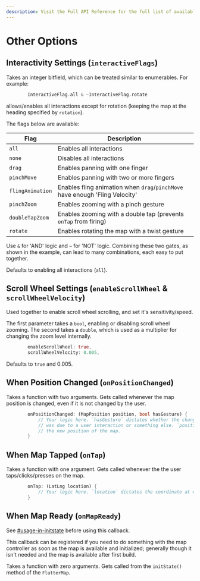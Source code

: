 ```yaml
---
description: Visit the Full API Reference for the full list of available options
---
```


# Other Options

## Interactivity Settings (`interactiveFlags`)

Takes an integer bitfield, which can be treated similar to enumerables. For example:

```dart
        InteractiveFlag.all & ~InteractiveFlag.rotate
```

allows/enables all interactions except for rotation (keeping the map at the heading specified by `rotation`).

The flags below are available:

| Flag             | Description                                                                  |
| ---------------- | ---------------------------------------------------------------------------- |
| `all`            | Enables all interactions                                                     |
| `none`           | Disables all interactions                                                    |
| `drag`           | Enables panning with one finger                                              |
| `pinchMove`      | Enables panning with two or more fingers                                     |
| `flingAnimation` | Enables fling animation when `drag`/`pinchMove` have enough 'Fling Velocity' |
| `pinchZoom`      | Enables zooming with a pinch gesture                                         |
| `doubleTapZoom`  | Enables zooming with a double tap (prevents `onTap` from firing)             |
| `rotate`         | Enables rotating the map with a twist gesture                                |

Use `&` for 'AND' logic and `~` for 'NOT' logic. Combining these two gates, as shown in the example, can lead to many combinations, each easy to put together.

Defaults to enabling all interactions (`all`).

## Scroll Wheel Settings (`enableScrollWheel` & `scrollWheelVelocity`)

Used together to enable scroll wheel scrolling, and set it's sensitivity/speed.

The first parameter takes a `bool`, enabling or disabling scroll wheel zooming. The second takes a `double`, which is used as a multiplier for changing the zoom level internally.

```dart
        enableScrollWheel: true,
        scrollWheelVelocity: 0.005,
```

Defaults to `true` and 0.005.

## When Position Changed (`onPositionChanged`)

Takes a function with two arguments. Gets called whenever the map position is changed, even if it is not changed by the user.

```dart
        onPositionChanged: (MapPosition position, bool hasGesture) {
            // Your logic here. `hasGesture` dictates whether the change
            // was due to a user interaction or something else. `position` is
            // the new position of the map.
        }
```

## When Map Tapped (`onTap`)

Takes a function with one argument. Gets called whenever the the user taps/clicks/presses on the map.

```dart
        onTap: (LatLng location) {
            // Your logic here. `location` dictates the coordinate at which the user tapped.
        }
```

## When Map Ready (`onMapReady`)

See [#usage-in-initstate](../controller.md#usage-in-initstate "mention") before using this callback.

This callback can be registered if you need to do something with the map controller as soon as the map is available and initialized; generally though it isn't needed and the map is available after first build.

Takes a function with zero arguments. Gets called from the `initState()` method of the `FlutterMap`.
